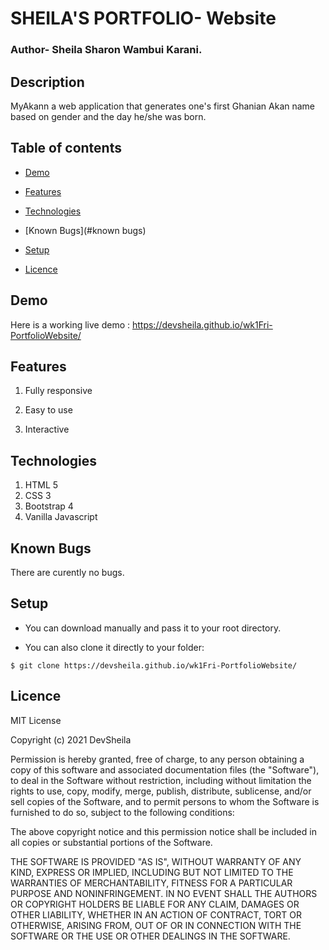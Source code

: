 # SHEILA'S PORTFOLIO-    Website
### Author- Sheila Sharon Wambui Karani.

## Description
MyAkann a web application that generates one's first Ghanian Akan name based on gender and the day he/she was born.


## Table of contents
* [Demo](#demo)
 
* [Features](#features)

* [Technologies](#technologies)

* [Known Bugs](#known bugs)

* [Setup](#setup)

* [Licence](#Licence)

## Demo
Here is a working live demo :   https://devsheila.github.io/wk1Fri-PortfolioWebsite/
## Features


1. Fully responsive

1. Easy to use

1. Interactive

## Technologies

1. HTML 5
1. CSS 3
1. Bootstrap 4
1. Vanilla Javascript

## Known Bugs
There are curently no bugs.
## Setup

* You can download  manually and pass it to your root directory.

* You can also clone it directly to your folder:

```
$ git clone https://devsheila.github.io/wk1Fri-PortfolioWebsite/

```




## Licence
MIT License

Copyright (c) 2021 DevSheila

Permission is hereby granted, free of charge, to any person obtaining a copy
of this software and associated documentation files (the "Software"), to deal
in the Software without restriction, including without limitation the rights
to use, copy, modify, merge, publish, distribute, sublicense, and/or sell
copies of the Software, and to permit persons to whom the Software is
furnished to do so, subject to the following conditions:

The above copyright notice and this permission notice shall be included in all
copies or substantial portions of the Software.

THE SOFTWARE IS PROVIDED "AS IS", WITHOUT WARRANTY OF ANY KIND, EXPRESS OR
IMPLIED, INCLUDING BUT NOT LIMITED TO THE WARRANTIES OF MERCHANTABILITY,
FITNESS FOR A PARTICULAR PURPOSE AND NONINFRINGEMENT. IN NO EVENT SHALL THE
AUTHORS OR COPYRIGHT HOLDERS BE LIABLE FOR ANY CLAIM, DAMAGES OR OTHER
LIABILITY, WHETHER IN AN ACTION OF CONTRACT, TORT OR OTHERWISE, ARISING FROM,
OUT OF OR IN CONNECTION WITH THE SOFTWARE OR THE USE OR OTHER DEALINGS IN THE
SOFTWARE.
